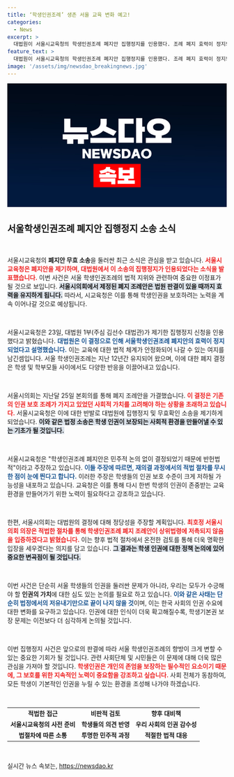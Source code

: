 ```yaml
---
title: ‘학생인권조례’ 생존 서울 교육 변화 예고!
categories:
  - News
excerpt: >
  대법원이 서울시교육청의 학생인권조례 폐지안 집행정지를 인용했다. 조례 폐지 효력이 정지되면서, 학생인권 보호 논란이 다시 불붙었다. 서울시의회의 재의결은 법적 정당성을 놓고 치열한 대결을 예고하며, 향후 진행될 법적 공방에 귀추가 주목된다.
feature_text: >
  대법원이 서울시교육청의 학생인권조례 폐지안 집행정지를 인용했다. 조례 폐지 효력이 정지되면서, 학생인권 보호 논란이 다시 불붙었다. 서울시의회의 재의결은 법적 정당성을 놓고 치열한 대결을 예고하며, 향후 진행될 법적 공방에 귀추가 주목된다.
image: '/assets/img/newsdao_breakingnews.jpg'
---
```


<p><img src="/assets/img/newsdao_breakingnews.jpg" alt="koreaapp 속보" /></p>

<h2 data-ke-size="size26">서울학생인권조례 폐지안 집행정지 소송 소식</h2>

<p data-ke-size="size16">&nbsp;</p>

<p>서울시교육청의 <b>폐지안 무효 소송</b>을 둘러싼 최근 소식은 관심을 받고 있습니다. <b><span style="color: #ee2323;">서울시교육청은 폐지안을 제기하며, 대법원에서 이 소송의 집행정지가 인용되었다는 소식을 발표했습니다.</span></b> 이번 사건은 서울 학생인권조례의 법적 지위와 관련하여 중요한 이정표가 될 것으로 보입니다. <b><span style="background-color: #21538527;">서울시의회에서 제정된 폐지 조례안은 법원 판결이 있을 때까지 효력을 유지하게 됩니다.</span></b> 따라서, 시교육청은 이를 통해 학생인권을 보호하려는 노력을 계속 이어나갈 것으로 예상됩니다.</p>

<p data-ke-size="size16">&nbsp;</p>

<p>서울시교육청은 23일, 대법원 1부(주심 김선수 대법관)가 제기한 집행정지 신청을 인용했다고 밝혔습니다. <b><span style="color: #1a5490;">대법원은 이 결정으로 인해 서울학생인권조례 폐지안의 효력이 정지되었다고 설명했습니다.</span></b> 이는 교육에 대한 법적 체계가 안정화되어 나갈 수 있는 여지를 남긴셈입니다. 서울 학생인권조례는 지난 12년간 유지되어 왔으며, 이에 대한 폐지 결정은 학생 및 학부모들 사이에서도 다양한 반응을 이끌어내고 있습니다.</p>

<p data-ke-size="size16">&nbsp;</p>

<p>서울시의회는 지난달 25일 본회의를 통해 폐지 조례안을 가결했습니다. <b><span style="color: #ee2323;">이 결정은 기존의 인권 보호 조례가 가지고 있었던 사회적 가치를 고려해야 하는 상황을 초래하고 있습니다.</span></b> 서울시교육청은 이에 대한 반발로 대법원에 집행정지 및 무효확인 소송을 제기하게 되었습니다. <b><span style="background-color: #21538527;">이와 같은 법정 소송은 학생 인권이 보장되는 사회적 환경을 만들어낼 수 있는 기초가 될 것입니다.</span></b></p>

<p data-ke-size="size16">&nbsp;</p>

<p>서울시교육청은 "학생인권조례 폐지안은 민주적 논의 없이 결정되었기 때문에 반헌법적"이라고 주장하고 있습니다. <b><span style="color: #1a5490;">이들 주장에 따르면, 재의결 과정에서의 적법 절차를 무시한 점이 눈에 띈다고 합니다.</span></b> 이러한 주장은 학생들의 인권 보호 수준이 크게 저하될 가능성을 내포하고 있습니다. 교육청은 이를 통해 다시 한번 학생의 인권이 존중받는 교육 환경을 만들어가기 위한 노력이 필요하다고 강조하고 있습니다.</p>

<p data-ke-size="size16">&nbsp;</p>

<p>한편, 서울시의회는 대법원의 결정에 대해 정당성을 주장할 계획입니다. <b><span style="color: #ee2323;">최호정 서울시의회 의장은 적법한 절차를 통해 학생인권조례 폐지 조례안이 상위법령에 저촉되지 않음을 입증하겠다고 밝혔습니다.</span></b> 이는 향후 법적 절차에서 온전한 검토를 통해 더욱 명확한 입장을 세우겠다는 의지를 담고 있습니다. <b><span style="background-color: #21538527;">그 결과는 학생 인권에 대한 정책 논의에 있어 중요한 변곡점이 될 것입니다.</span></b></p>

<p data-ke-size="size16">&nbsp;</p>

<p>이번 사건은 단순히 서울 학생들의 인권을 둘러싼 문제가 아니라, 우리는 모두가 수긍해야 할 <b>인권의 가치</b>에 대한 심도 있는 논의를 필요로 하고 있습니다. <b><span style="color: #1a5490;">이와 같은 사태는 단순히 법정에서의 저유내기만으로 끝이 나지 않을 것</span></b>이며, 이는 한국 사회의 인권 수요에 대한 변화를 요구하고 있습니다. 인권에 대한 인식이 더욱 확고해질수록, 학생기본권 보장 문제는 이전보다 더 심각하게 논의될 것입니다.</p>

<p data-ke-size="size16">&nbsp;</p>

<p><span>이번 집행정지 사건은 앞으로의 판결에 따라 서울 학생인권조례의 향방이 크게 변할 수 있는 중요한 기회가 될 것입니다. 관련 사회단체 및 시민들은 이 문제에 대해 더욱 많은 관심을 가져야 할 것입니다. <b><span style="color: #ee2323;">학생인권은 개인의 존엄을 보장하는 필수적인 요소이기 때문에, 그 보호를 위한 지속적인 노력이 중요함을 강조하고 싶습니다.</span></b> 사회 전체가 동참하여, 모든 학생이 기본적인 인권을 누릴 수 있는 환경을 조성해 나가야 하겠습니다.</span></p>

<p data-ke-size="size16">&nbsp;</p>

<table style="width: 100%; border-collapse: collapse;">
<tbody>
<tr>
<td style="text-align: center; height: 17px;"><b>적법한 접근</b></td>
<td style="text-align: center; height: 17px;"><b>비판적 검토</b></td>
<td style="text-align: center; height: 17px;"><b>향후 대비책</b></td>
</tr>
<tr>
<td style="text-align: center; height: 17px;"><b>서울시교육청의 사전 준비</b></td>
<td style="text-align: center; height: 17px;"><b>학생들의 의견 반영</b></td>
<td style="text-align: center; height: 17px;"><b>우리 사회의 인권 감수성</b></td>
</tr>
<tr>
<td style="text-align: center; height: 17px;"><b>법절차에 따른 소통</b></td>
<td style="text-align: center; height: 17px;"><b>투명한 민주적 과정</b></td>
<td style="text-align: center; height: 17px;"><b>적절한 법적 대응</b></td>
</tr>
</tbody>
</table>

<p data-ke-size="size16">&nbsp;</p>
실시간 뉴스 속보는, <a href="https://newsdao.kr" rel="dofollow">https://newsdao.kr</a>


